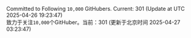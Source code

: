 Committed to Following `10,000` GitHubers. Current: <!-- FOLLOWING_COUNT -->301<!-- FOLLOWING_COUNT --> (Update at UTC <!-- LAST_UPDATED -->2025-04-26 19:23:47<!-- LAST_UPDATED -->)<br>
致力于关注`10,000`个GitHuber。当前：<!-- FOLLOWING_COUNT -->301<!-- FOLLOWING_COUNT --> (更新于北京时间 <!-- LAST_UPDATED_CST -->2025-04-27 03:23:47<!-- LAST_UPDATED_CST -->)
